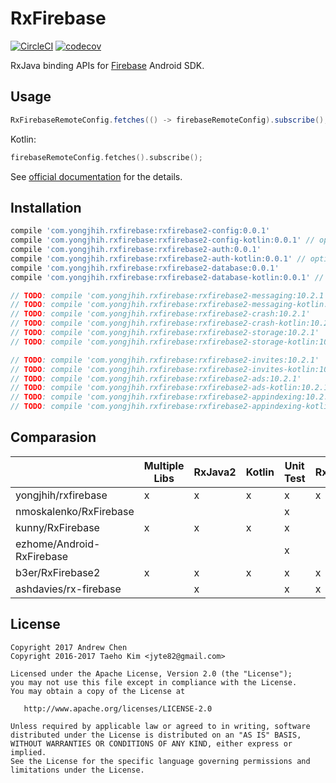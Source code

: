 # RxFirebase
[![CircleCI](https://circleci.com/gh/yongjhih/rxfirebase.svg?style=shield)](https://circleci.com/gh/yongjhih/rxfirebase)
[![codecov](https://codecov.io/gh/yongjhih/rxfirebase/branch/master/graph/badge.svg)](https://codecov.io/gh/yongjhih/rxfirebase)

RxJava binding APIs for [Firebase](https://firebase.google.com/) Android SDK.

## Usage

```java
RxFirebaseRemoteConfig.fetches(() -> firebaseRemoteConfig).subscribe();
```

Kotlin:

```kt
firebaseRemoteConfig.fetches().subscribe();
```

See [official documentation](https://firebase.google.com/docs/) for the details.

## Installation

```gradle
compile 'com.yongjhih.rxfirebase:rxfirebase2-config:0.0.1'
compile 'com.yongjhih.rxfirebase:rxfirebase2-config-kotlin:0.0.1' // optional
compile 'com.yongjhih.rxfirebase:rxfirebase2-auth:0.0.1'
compile 'com.yongjhih.rxfirebase:rxfirebase2-auth-kotlin:0.0.1' // optional
compile 'com.yongjhih.rxfirebase:rxfirebase2-database:0.0.1'
compile 'com.yongjhih.rxfirebase:rxfirebase2-database-kotlin:0.0.1' // optional

// TODO: compile 'com.yongjhih.rxfirebase:rxfirebase2-messaging:10.2.1'
// TODO: compile 'com.yongjhih.rxfirebase:rxfirebase2-messaging-kotlin:10.2.1'
// TODO: compile 'com.yongjhih.rxfirebase:rxfirebase2-crash:10.2.1'
// TODO: compile 'com.yongjhih.rxfirebase:rxfirebase2-crash-kotlin:10.2.1'
// TODO: compile 'com.yongjhih.rxfirebase:rxfirebase2-storage:10.2.1'
// TODO: compile 'com.yongjhih.rxfirebase:rxfirebase2-storage-kotlin:10.2.1'

// TODO: compile 'com.yongjhih.rxfirebase:rxfirebase2-invites:10.2.1'
// TODO: compile 'com.yongjhih.rxfirebase:rxfirebase2-invites-kotlin:10.2.1'
// TODO: compile 'com.yongjhih.rxfirebase:rxfirebase2-ads:10.2.1'
// TODO: compile 'com.yongjhih.rxfirebase:rxfirebase2-ads-kotlin:10.2.1'
// TODO: compile 'com.yongjhih.rxfirebase:rxfirebase2-appindexing:10.2.1'
// TODO: compile 'com.yongjhih.rxfirebase:rxfirebase2-appindexing-kotlin:10.2.1'
```

## Comparasion

|                           | Multiple Libs | RxJava2 | Kotlin | Unit Test | RxTasks | jitpack | auth | database | storage | config | crash  | messaging  |
|---------------------------|---------------|---------|--------|-----------|---------|---------|------|----------|---------|--------|--------|------------|
| yongjhih/rxfirebase       |       x       | x       | x      |     x     | x       | x       | x    | x        | *       | x      | *      | *          |
| nmoskalenko/RxFirebase    |               |         |        |     x     |         |         | x    | x        | x       |        |        |            |
| kunny/RxFirebase          |       x       | x       | x      |     x     |         |         | x    | x        |         |        |        |            |
| ezhome/Android-RxFirebase |               |         |        |     x     |         |         | x    | x        |         |        |        |            |
| b3er/RxFirebase2          |       x       | x       | x      |     x     | x       |         | x    | x        | x       |        |        |            |
| ashdavies/rx-firebase     |               | x       |        |     x     | x       |         | x    | x        |         |        |        |            |

## License

```
Copyright 2017 Andrew Chen
Copyright 2016-2017 Taeho Kim <jyte82@gmail.com>

Licensed under the Apache License, Version 2.0 (the "License");
you may not use this file except in compliance with the License.
You may obtain a copy of the License at

   http://www.apache.org/licenses/LICENSE-2.0

Unless required by applicable law or agreed to in writing, software
distributed under the License is distributed on an "AS IS" BASIS,
WITHOUT WARRANTIES OR CONDITIONS OF ANY KIND, either express or implied.
See the License for the specific language governing permissions and
limitations under the License.
```
